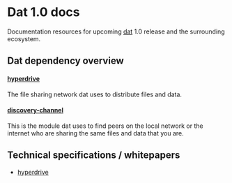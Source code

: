 # Dat 1.0 docs

Documentation resources for upcoming [dat](https://github.com/maxogden/dat) 1.0 release and the surrounding ecosystem.

## Dat dependency overview

#### [hyperdrive](https://github.com/mafintosh/hyperdrive)

The file sharing network dat uses to distribute files and data.

#### [discovery-channel](https://github.com/maxogden/discovery-channel)

This is the module dat uses to find peers on the local network or the internet who are sharing the same files and data that you are.

## Technical specifications / whitepapers

* [hyperdrive](https://github.com/mafintosh/hyperdrive/blob/master/SPECIFICATION.md)
